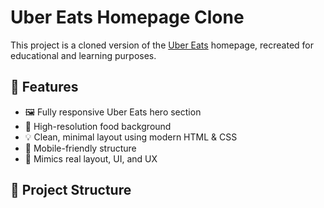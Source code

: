 # Uber Eats Homepage Clone

This project is a cloned version of the [Uber Eats](https://www.ubereats.com/) homepage, recreated for educational and learning purposes.

## 🚀 Features

- 🖼 Fully responsive Uber Eats hero section
- 🍔 High-resolution food background
- 💡 Clean, minimal layout using modern HTML & CSS
- 📱 Mobile-friendly structure
- 🎯 Mimics real layout, UI, and UX

## 📁 Project Structure
